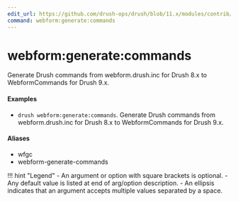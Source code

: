 ```yaml
---
edit_url: https://github.com/drush-ops/drush/blob/11.x/modules/contrib/webform/src/Commands/WebformCommands.php
command: webform:generate:commands
---
```

# webform:generate:commands

Generate Drush commands from webform.drush.inc for Drush 8.x to WebformCommands for Drush 9.x.

#### Examples

- <code>drush webform:generate:commands</code>. Generate Drush commands from webform.drush.inc for Drush 8.x to WebformCommands for Drush 9.x.

#### Aliases

- wfgc
- webform-generate-commands

!!! hint "Legend"
    - An argument or option with square brackets is optional.
    - Any default value is listed at end of arg/option description.
    - An ellipsis indicates that an argument accepts multiple values separated by a space.